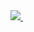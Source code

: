 <div>
  <a href="https://github.com/FelipeRamiris">
    <img heigt="180em" src="https://github-readme-stats.vercel.app/api?username=FelipeRamiris&hide=contribs,prs" />
    <img heigt="180em" src="" />
</div>
